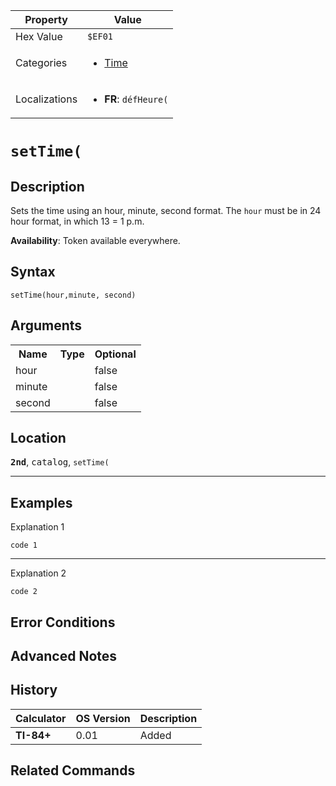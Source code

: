 | Property      | Value |
|---------------|-------|
| Hex Value     | `$EF01`|
| Categories    | <ul><li>[Time](<../categories/Time.md>)</li></ul> |
| Localizations | <ul><li><b>FR</b>: `défHeure(`</li></ul> |

# `setTime(`

## Description
Sets the time using an hour, minute, second format. The `hour` must be in 24 hour format, in which 13 = 1 p.m.


<b>Availability</b>: Token available everywhere.

## Syntax
`setTime(hour,minute, second)`

## Arguments
<table>
<tr><th>Name</th><th>Type</th><th>Optional</th></tr>

<tr><td>hour</td><td></td><td>false</td></tr>

<tr><td>minute</td><td></td><td>false</td></tr>

<tr><td>second</td><td></td><td>false</td></tr>

</table>

## Location
<tt><kbd><b>2nd</b></kbd></tt>, <kbd>catalog</kbd>, `setTime(`
<hr>

## Examples

Explanation 1
```ti-basic
code 1
```
---
Explanation 2
```ti-basic
code 2
```

## Error Conditions


## Advanced Notes


## History
| Calculator | OS Version | Description |
|------------|------------|-------------|
| <b>TI-84+</b> | 0.01 | Added |

## Related Commands

